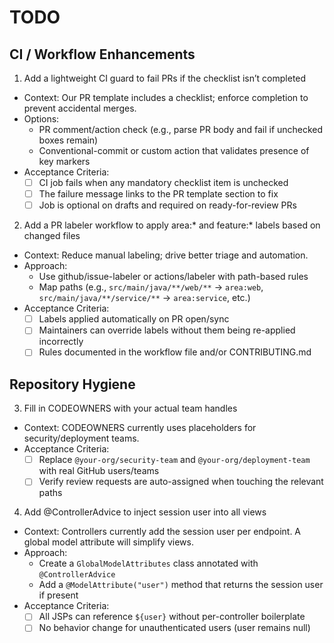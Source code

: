 # TODO

## CI / Workflow Enhancements

1) Add a lightweight CI guard to fail PRs if the checklist isn’t completed
- Context: Our PR template includes a checklist; enforce completion to prevent accidental merges.
- Options:
  - PR comment/action check (e.g., parse PR body and fail if unchecked boxes remain)
  - Conventional-commit or custom action that validates presence of key markers
- Acceptance Criteria:
  - [ ] CI job fails when any mandatory checklist item is unchecked
  - [ ] The failure message links to the PR template section to fix
  - [ ] Job is optional on drafts and required on ready-for-review PRs

2) Add a PR labeler workflow to apply area:* and feature:* labels based on changed files
- Context: Reduce manual labeling; drive better triage and automation.
- Approach:
  - Use github/issue-labeler or actions/labeler with path-based rules
  - Map paths (e.g., `src/main/java/**/web/**` → `area:web`, `src/main/java/**/service/**` → `area:service`, etc.)
- Acceptance Criteria:
  - [ ] Labels applied automatically on PR open/sync
  - [ ] Maintainers can override labels without them being re-applied incorrectly
  - [ ] Rules documented in the workflow file and/or CONTRIBUTING.md

## Repository Hygiene

3) Fill in CODEOWNERS with your actual team handles
- Context: CODEOWNERS currently uses placeholders for security/deployment teams.
- Acceptance Criteria:
  - [ ] Replace `@your-org/security-team` and `@your-org/deployment-team` with real GitHub users/teams
  - [ ] Verify review requests are auto-assigned when touching the relevant paths

4) Add @ControllerAdvice to inject session user into all views
- Context: Controllers currently add the session user per endpoint. A global model attribute will simplify views.
- Approach:
  - Create a `GlobalModelAttributes` class annotated with `@ControllerAdvice`
  - Add a `@ModelAttribute("user")` method that returns the session user if present
- Acceptance Criteria:
  - [ ] All JSPs can reference `${user}` without per-controller boilerplate
  - [ ] No behavior change for unauthenticated users (user remains null)
